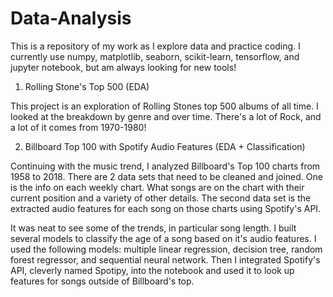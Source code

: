 # Data-Analysis

This is a repository of my work as I explore data and practice coding.
I currently use numpy, matplotlib, seaborn, scikit-learn, tensorflow, and jupyter notebook, but am always looking for new tools!

1. Rolling Stone's Top 500 (EDA)

  This project is an exploration of Rolling Stones top 500 albums of all time. I looked at the breakdown by genre and over time. There's a    lot of Rock, and a lot of it comes from 1970-1980! 

2. Billboard Top 100 with Spotify Audio Features (EDA + Classification)

  Continuing with the music trend, I analyzed Billboard's Top 100 charts from 1958 to 2018. There are 2 data sets that need to be cleaned and joined. One is the info on each weekly chart. What songs are on the chart with their current position and a variety of other details. The second data set is the extracted audio features for each song on those charts using Spotify's API.
  
   It was neat to see some of the trends, in particular song length. I built several models to classify the age of a song based on it's audio features. I used the following models: multiple linear regression, decision tree, random forest regressor, and sequential neural network. Then I integrated Spotify's API, cleverly named Spotipy, into the notebook and used it to look up features for songs outside of Billboard's top.
